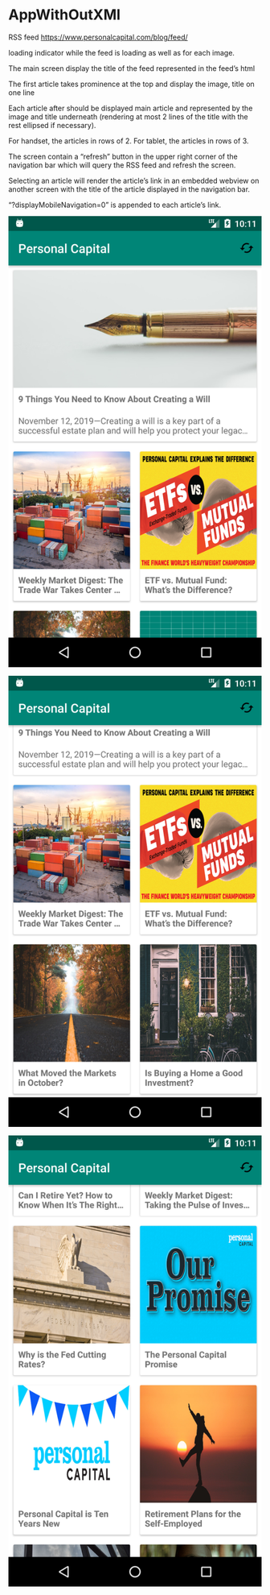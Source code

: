 # AppWithOutXMl


RSS feed https://www.personalcapital.com/blog/feed/ 

loading indicator while the feed is loading as well as for each image.

The main screen  display the title of the feed represented in the feed’s html

The first article takes prominence at the top and display the image, title on
one line 

Each article after should be displayed   main article and
represented by the image and title underneath (rendering at most 2 lines of the
title with the rest ellipsed if necessary).

 For handset, the articles  in rows of 2.
 For tablet,  the articles  in rows of 3.

The screen  contain a “refresh” button in the upper right corner of the
navigation bar which will query the RSS feed and refresh the screen.

 Selecting an article will render the article’s link in an embedded webview on another
 screen with the title of the article displayed in the navigation bar.

“?displayMobileNavigation=0” is appended to each article’s link.


![alt text](https://github.com/latheesh123/AppWithOutXMl/blob/master/firstpage.png)


![alt text](https://github.com/latheesh123/AppWithOutXMl/blob/master/secondpage.png)


![alt text](https://github.com/latheesh123/AppWithOutXMl/blob/master/thirdpage.png)
